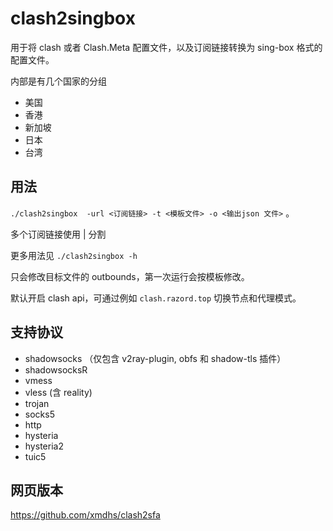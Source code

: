 # clash2singbox
用于将 clash 或者 Clash.Meta 配置文件，以及订阅链接转换为 sing-box 格式的配置文件。

内部是有几个国家的分组

* 美国
* 香港
* 新加坡
* 日本
* 台湾

## 用法
`./clash2singbox  -url <订阅链接> -t <模板文件> -o <输出json 文件>` 。

多个订阅链接使用 | 分割

更多用法见 `./clash2singbox -h`

只会修改目标文件的 outbounds，第一次运行会按模板修改。

默认开启 clash api，可通过例如 `clash.razord.top` 切换节点和代理模式。

## 支持协议
- shadowsocks （仅包含 v2ray-plugin, obfs 和 shadow-tls 插件）
- shadowsocksR
- vmess
- vless (含 reality)
- trojan
- socks5
- http
- hysteria
- hysteria2
- tuic5
## 网页版本
https://github.com/xmdhs/clash2sfa
